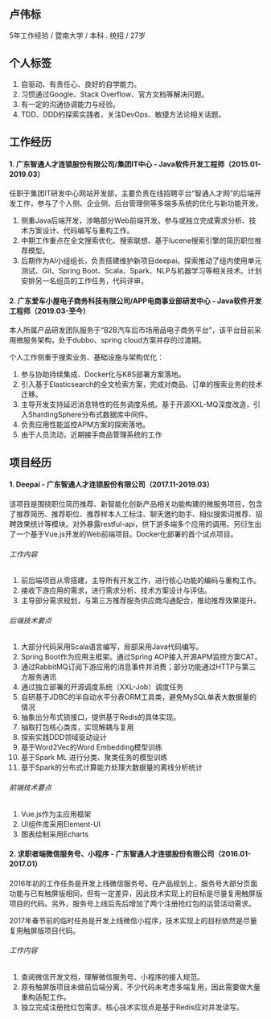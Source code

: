 ## 卢伟标
5年工作经验 / 暨南大学 / 本科 . 统招 / 27岁

## 个人标签
1. 自驱动、有责任心、良好的自学能力。
2. 习惯通过Google、Stack Overflow、官方文档等解决问题。
3. 有一定的沟通协调能力与经验。
4. TDD、DDD的探索实践者，关注DevOps、敏捷方法论相关话题。

## 工作经历
#### 1. 广东智通人才连锁股份有限公司/集团IT中心 - Java软件开发工程师（2015.01-2019.03）

任职于集团IT研发中心网站开发部，主要负责在线招聘平台“智通人才网”的后端开发工作，参与了个人侧、企业侧、后台管理侧等多端多系统的优化与新功能开发。

 1. 侧重Java后端开发，涉略部分Web前端开发。参与或独立完成需求分析、技术方案设计、代码编写与重构工作。
 2. 中期工作重点在全文搜索优化、搜索联想、基于lucene搜索引擎的简历职位推荐模型。
 3. 后期作为AI小组组长，负责搭建维护新项目deepai。探索推动了组内使用单元测试、Git、Spring Boot、Scala、Spark、NLP与机器学习等相关技术。计划安排另一名组员的工作任务，代码评审。
 
#### 2. 广东爱车小屋电子商务科技有限公司/APP电商事业部研发中心 - Java软件开发工程师（2019.03-至今）

本人所属产品研发团队服务于“B2B汽车后市场用品电子商务平台”，该平台目前采用微服务架构，处于dubbo、spring cloud方案并存的过渡期。

个人工作侧重于搜索业务、基础设施与架构优化：
1. 参与协助持续集成、Docker化与K8S部署方案落地。
2. 引入基于Elasticsearch的全文检索方案，完成对商品、订单的搜索业务的技术迁移。
3. 主导开发支持延迟消息特性的任务调度系统。基于开源XXL-MQ深度改造，引入ShardingSphere分布式数据库中间件。
4. 负责应用性能监控APM方案的探索落地。
5. 由于人员流动，近期接手商品管理系统的工作

## 项目经历
#### 1. Deepai - 广东智通人才连锁股份有限公司（2017.11-2019.03）

该项目是围绕职位简历推荐、新智能化创新产品相关功能构建的微服务项目，包含了推荐简历、推荐职位、推荐样本人工标注、聊天邀约助手、相似搜索词推荐、招聘效果统计等模块。对外暴露restful-api，供下游多端多个应用的调用。另衍生出了一个基于Vue.js开发的Web前端项目。Docker化部署的首个试点项目。

###### 工作内容

1. 前后端项目从零搭建，主导所有开发工作，进行核心功能的编码与重构工作。
2. 接收下游应用的需求，进行需求分析、技术方案设计与评估。
3. 主导部分需求规划，与第三方推荐服务供应商沟通配合，推动推荐效果提升。

###### 后端技术要点

1. 大部分代码采用Scala语言编写，局部采用Java代码编写。
2. Spring Boot作为应用主框架。通过Spring AOP接入开源APM监控方案CAT。
3. 通过RabbitMQ订阅下游应用的消息事件并消费；部分功能通过HTTP与第三方服务通讯
4. 通过独立部署的开源调度系统（XXL-Job）调度任务
5. 自研基于JDBC的半自动水平分表ORM工具类，避免MySQL单表大数据量的情况
6. 抽象出分布式锁接口，提供基于Redis的具体实现。
7. 抽取打包核心类库，实现解耦与复用
8. 探索实践DDD领域驱动设计
9. 基于Word2Vec的Word Embedding模型训练
10. 基于Spark ML 进行分类、聚类任务的模型训练
11. 基于Spark的分布式计算能力处理大数据量的离线分析统计

###### 前端技术要点

1. Vue.js作为主应用框架
2. UI组件库采用Element-UI
3. 图表绘制采用Echarts

#### 2. 求职者端微信服务号、小程序 - 广东智通人才连锁股份有限公司（2016.01-2017.01）

2016年初的工作任务是开发上线微信服务号。在产品规划上，服务号大部分页面功能与已有触屏版相同，但有一定差异，因此技术实现上的目标是尽量复用触屏版项目的代码。另外，服务号上线后先后增加了两个注册抢红包的运营活动需求。

2017年春节前的临时任务是开发上线微信小程序，技术实现上的目标依然是尽量复用触屏版项目代码。

###### 工作内容
1. 查阅微信开发文档，理解微信服务号、小程序的接入规范。
2. 原有触屏版项目未做前后端分离，不少代码未考虑多端复用，因此需要做大量重构适配工作。
3. 独立完成注册抢红包需求。核心技术实现点是基于Redis应对并发读写。
